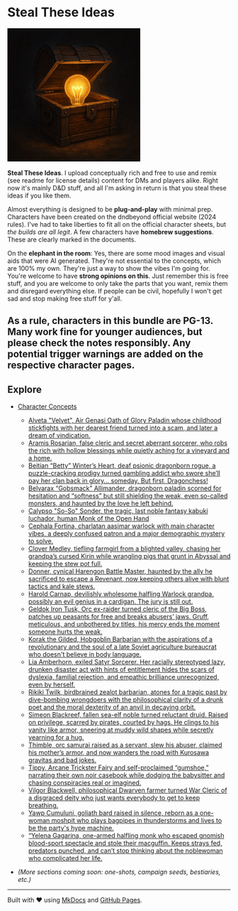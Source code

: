# Steal These Ideas

<img src="assets/sti.png" alt="STI" width="300">

**Steal These Ideas**. I upload conceptually rich and free to use and remix (see readme for license details) content for DMs and players alike. Right now it's mainly D&D stuff, and all I'm asking in return is that you steal these ideas if you like them.

Almost everything is designed to be **plug-and-play** with minimal prep. Characters have been created on the dndbeyond official website (2024 rules). I've had to take liberties to fit all on the official character sheets, but *the builds are all legit*. A few characters have **homebrew suggestions**. These are clearly marked in the documents.

On the **elephant in the room**: Yes, there are some mood images and visual aids that were AI generated. They're not essential to the concepts, which are 100% my own. They're just a way to show the vibes I'm going for. You're welcome to have **strong opinions on this**. Just remember this is free stuff, and you are welcome to only take the parts that you want, remix them and disregard everything else. If people can be civil, hopefully I won't get sad and stop making free stuff for y'all.

As a rule, characters in this bundle are **PG-13**. Many work fine for younger audiences, but please check the notes responsibly. Any potential trigger warnings are added on the respective character pages.
---

## Explore

* [Character Concepts](character-concepts/)

    * [Alveta "Velvet", Air Genasi Oath of Glory Paladin whose childhood stickfights with her dearest friend turned into a scam, and later a dream of vindication.](character_concepts/alveta-velvet)
	* [Aramis Rosarian, false cleric and secret aberrant sorcerer, who robs the rich with hollow blessings while quietly aching for a vineyard and a home.](character_concepts/aramis-rosarian)
	* [Beitian “Betty” Winter’s Heart, deaf psionic dragonborn rogue, a puzzle-cracking prodigy turned gambling addict who swore she’ll pay her clan back in glory... someday. But first, Dragonchess!](character_concepts/beitian-winters-heart)
	* [Belvarax “Gobsmack” Allimander, dragonborn paladin scorned for hesitation and “softness” but still shielding the weak, even so-called monsters, and haunted by the love he left behind.](character_concepts/belvarax-allimander)
	* [Calypso "So-So" Sonder, the tragic, last noble fantasy kabuki luchador, human Monk of the Open Hand](character_concepts/calypso-so-so-sonder)
    * [Cephala Fortina, charlatan aasimar warlock with main character vibes, a deeply confused patron and a major demographic mystery to solve.](character_concepts/cephala-fortina)
	* [Clover Medley, tiefling farmgirl from a blighted valley, chasing her grandpa’s cursed Kirin while wrangling pigs that grunt in Abyssal and keeping the stew pot full.](character_concepts/clover-medley)
	* [Donner, cynical Harengon Battle Master, haunted by the ally he sacrificed to escape a Revenant, now keeping others alive with blunt tactics and kale stews.](character_concepts/donner)
	* [Harold Carnap, devilishly wholesome halfling Warlock grandpa, possibly an evil genius in a cardigan. The jury is still out.](character_concepts/harold-carnap)
	* [Geldok Iron Tusk, Orc ex-raider turned cleric of the Big Boss, patches up peasants for free and breaks abusers’ jaws. Gruff, meticulous, and unbothered by titles, his mercy ends the moment someone hurts the weak.](character_concepts/geldok-iron-tusk)
	* [Korak the Gilded, Hobgoblin Barbarian with the aspirations of a revolutionary and the soul of a late Soviet agriculture bureaucrat who doesn't believe in body language.](character_concepts/korak-the-gilded)
	* [Lia Amberhorn, exiled Satyr Sorcerer. Her racially stereotyped lazy, drunken disaster act with hints of entitlement hides the scars of dyslexia, familial rejection, and empathic brilliance unrecognized, even by herself.](character_concepts/lia-amberhorn)
	* [Rikiki Twilk, birdbrained zealot barbarian, atones for a tragic past by dive-bombing wrongdoers with the philosophical clarity of a drunk poet and the moral dexterity of an anvil in decaying orbit.](character_concepts/rikiki-twilk)
	* [Simeon Blackreef, fallen sea-elf noble turned reluctant druid. Raised on privilege, scarred by pirates, courted by hags. He clings to his vanity like armor, sneering at muddy wild shapes while secretly yearning for a hug.](character_concepts/simeon-blackreef)
	* [Thimble, orc samurai raised as a servant, slew his abuser, claimed his mother’s armor, and now wanders the road with Kurosawa gravitas and bad jokes.](character_concepts/thimble)
	* [Tippy, Arcane Trickster Fairy and self-proclaimed “gumshoe,” narrating their own noir casebook while dodging the babysitter and chasing conspiracies real or imagined.](character_concepts/tippy)
	* [Vilgor Blackwell, philosophical Dwarven farmer turned War Cleric of a disgraced deity who just wants everybody to get to keep breathing.](character_concepts/vilgor-blackwell)
	* [Yawp Cumuluni, goliath bard raised in silence, reborn as a one-woman moshpit who plays bagpipes in thunderstorms and lives to be the party's hype machine.](character_concepts/yawp-cumuluni) 
	* [“Yelena Gagarina, one-armed halfling monk who escaped gnomish blood-sport spectacle and stole their macguffin. Keeps strays fed, predators punched, and can’t stop thinking about the noblewoman who complicated her life.](character_concepts/yelena-gagarina)
* *(More sections coming soon: one-shots, campaign seeds, bestiaries, etc.)*

---

Built with ❤️ using [MkDocs](https://www.mkdocs.org) and [GitHub Pages](https://pages.github.com/).
